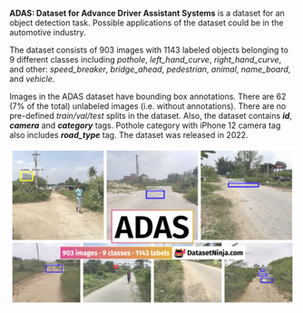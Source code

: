 **ADAS: Dataset for Advance Driver Assistant Systems** is a dataset for an object detection task. Possible applications of the dataset could be in the automotive industry. 

The dataset consists of 903 images with 1143 labeled objects belonging to 9 different classes including *pothole*, *left_hand_curve*, *right_hand_curve*, and other: *speed_breaker*, *bridge_ahead*, *pedestrian*, *animal*, *name_board*, and *vehicle*.

Images in the ADAS dataset have bounding box annotations. There are 62 (7% of the total) unlabeled images (i.e. without annotations). There are no pre-defined <i>train/val/test</i> splits in the dataset. Also, the dataset contains ***id***, ***camera*** and ***category*** tags. Pothole category with iPhone 12 camera tag also includes ***road_type*** tag. The dataset was released in 2022.

<img src="https://github.com/dataset-ninja/adas/raw/main/visualizations/poster.png">
